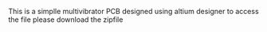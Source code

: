 This is a simplle multivibrator PCB designed  using altium designer
to access the file please download the zipfile

